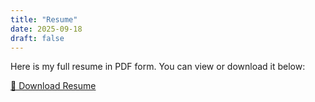 ```yaml
---
title: "Resume"
date: 2025-09-18
draft: false
---
```


Here is my full resume in PDF form. You can view or download it below:

[📄 Download Resume](/files/resume.pdf)
